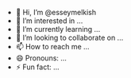 - 👋 Hi, I’m @esseymelkish
- 👀 I’m interested in ...
- 🌱 I’m currently learning ...
- 💞️ I’m looking to collaborate on ...
- 📫 How to reach me ...
- 😄 Pronouns: ...
- ⚡ Fun fact: ...

<!---
esseymelkish/esseymelkish is a ✨ special ✨ repository because its `README.md` (this file) appears on your GitHub profile.
You can click the Preview link to take a look at your changes.
--->
